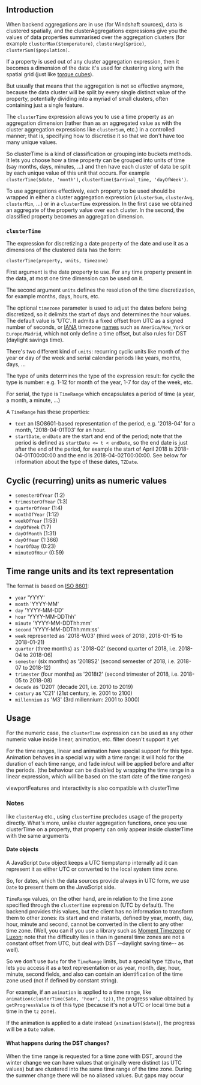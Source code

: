 ## Introduction

When backend aggregations are in use (for Windshaft sources), data is clustered spatially, and the clusterAggregations expressions give you the values of data properties summarised over the aggregation clusters (for example `clusterMax($temperature)`, `clusterAvg($price)`, `clusterSum($population)`.

If a property is used out of any cluster aggregation expression, then it becomes a dimension of the data: it's used for clustering along with the spatial grid (just like [torque cubes](http://gijs.github.io/images/cartodb_datacubes.pdf#page=26)).

But usually that means that the aggregation is not so effective anymore, because the data cluster will be split by every single distinct value of the property, potentially dividing into a myriad of small clusters, often containing just a single feature.

The `clusterTime` expression allows you to use a time property as an aggregation dimension (rather than as an aggregated value as with the cluster aggregation expressions like `clusterSum`, etc.) in a controlled manner; that is, specifying how to discretise it so that we don't have too many unique values.

So clusterTime is a kind of classification or grouping into buckets methods. It lets you choose how a time property can be grouped into units of time (say months, days, minutes, ...) and then have each cluster of data be split by each unique value of this unit that occurs. For example `clusterTime($date, 'month')`, `clusterTime($arrival_time, 'dayOfWeek')`.

To use aggregations effectively, each property to be used should be wrapped in either a cluster aggregation expression (`clusterSum`, `clusterAvg`, `clusterMin`, ...) or in a `clusterTime` expression. In the first case we obtained an aggregate of the property value over each cluster. In the second, the classified property becomes an aggregation dimension.

### `clusterTime`

The expression for discretizing a date property of the date and use it as a dimensions of the clustered data has the form:

```
clusterTime(property, units, timezone)
```

First argument is the date property to use. For any time property present in the data, at most one time dimension can be used on it.

The second argument `units` defines the resolution of the time discretization, for example months, days, hours, etc.

The optional `timezone` parameter is used to adjust the dates before being discretized, so it delimits the start of days and determines the hour values.
The default value is 'UTC'. It admits a fixed offset from UTC  as a signed number of seconds, or [IANA](https://www.iana.org/time-zones) timezone [names](https://en.wikipedia.org/wiki/List_of_tz_database_time_zones) such as `America/New_York` or `Europe/Madrid`, which not only define a time offset,
but also rules for DST (daylight savings time).

There's two different kind of `units`: recurring cyclic units like month of the year or day of the week and serial calendar periods like years, months, days, ...

The type of units determines the type of the expression result: for cyclic the type is number: e.g. 1-12 for month of the year, 1-7 for day of the week, etc.

For serial, the type is `TimeRange` which encapsulates a period of time (a year, a month, a minute, ...)

A `TimeRange` has these properties:
* `text` an ISO8601-based representation of the period, e.g. '2018-04' for a month, '2018-04-01T03' for an hour.
* `startDate`, `endDate` are the start and end of the period; note that the period is defined as `startDate <= t < endDate`, so the end date is just after the end of the period, for example the start of April 2018 is 2018-04-01T00:00:00 and the end is 2018-04-02T00:00:00. See below for information about the type of these dates, `TZDate`.

## Cyclic (recurring) units as numeric values

* `semesterOfYear` (1:2)
* `trimesterOfYear` (1:3)
* `quarterOfYear` (1:4)
* `monthOfYear` (1:12)
* `weekOfYear` (1:53)
* `dayOfWeek` (1:7)
* `dayOfMonth` (1:31)
* `dayOfYear` (1:366)
* `hourOfDay` (0:23)
* `minuteOfHour` (0:59)

## Time range units and its text representation

The format is based on [ISO 8601](https://en.wikipedia.org/wiki/ISO_8601):

* `year` 'YYYY'
* `month` 'YYYY-MM'
*  `day` 'YYYY-MM-DD'
*  `hour` 'YYYY-MM-DDThh'
*  `minute` 'YYYY-MM-DDThh:mm'
*  `second` 'YYYY-MM-DDThh:mm:ss'
* `week` represented as '2018-W03' (third week of 2018:, 2018-01-15 to 2018-01-21)
* `quarter` (three months) as '2018-Q2' (second quarter of 2018, i.e. 2018-04 to 2018-06)
* `semester` (six months) as '2018S2' (second semester of 2018, i.e. 2018-07 to 2018-12)
* `trimester` (four months) as '2018t2' (second trimester of 2018, i.e. 2018-05 to 2018-08)
* `decade` as 'D201' (decade 201, i.e. 2010 to 2019)
* `century` as 'C21' (21st century, ie. 2001 to 2100)
* `millennium` as 'M3' (3rd millennium: 2001 to 3000)

## Usage

For the numeric case, the `clusterTime` expression can be used as any other numeric value inside linear, animation, etc. filter doesn't support it yet

For the time ranges, linear and animation have special support for this type. Animation behaves in a special way with a time range: it will hold for the duration of each time range, and fade in/out will be applied before and after the periods. (the behaviour can be disabled by wrapping the time range in a linear expression, which will be based on the start date of the time ranges)

viewportFeatures and interactivity is also compatible with clusterTime

### Notes

like `clusterAvg` etc., using `clusterTime` precludes usage of the property directly. What's more, unlike cluster aggregation functions, once you use clusterTime on a property, that property can only appear inside clusterTime with the same arguments

#### Date objects

A JavaScript `Date` object keeps a UTC tiempstamp internally ad it can represent it as either UTC or converted to the local system time zone.

So, for dates, which the data sources provide always in UTC form, we use `Date` to present them on the JavaScript side.

`TimeRange` values, on the other hand, are in relation to the time zone specified
through the `clusterTime` expression (UTC by default). The backend provides this values, but the client has no information to transform them to other zones: its start and end instants, defined by year, month, day, hour, minute and second,
cannot be converted in the client to any other time zone.
(Well, you can if you use a library such as [Moment Timezone](https://momentjs.com/timezone/) or [Luxon](https://moment.github.io/luxon/); note that the difficulty lies in than in general time zones are not a constant offset from UTC, but deal with DST --daylight saving time-- as well).

So we don't use `Date` for the `TimeRange` limits, but a special type `TZDate`,
that lets you access it as a text representation or as year, month, day, hour, minute, second fields, and also can contain an identification of the time zone used (not if defined by constant string).

For example, if an `animation` is applied to a time range, like
`animation(clusterTime($ate, 'hour', tz))`, the progress value
obtained by `getProgressValue` is of this type (because it's not a UTC or local time but a time in the `tz` zone).

If the animation is applied to a date instead (`animation($date)`),
the progress will be a `Date` value.

#### What happens during the DST changes?

When the time range is requested for a time zone with DST, around the winter change we can have values that originally were distinct (as UTC values) but are clustered into the same time range of the time zone. During the summer change there will be no aliased values. But gaps may occur
